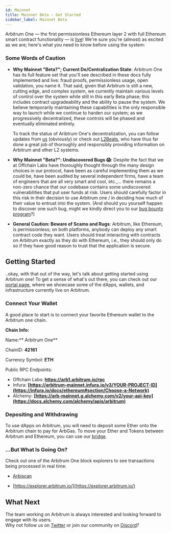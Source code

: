 ```yaml
---
id: Mainnet
title: Mainnet Beta — Get Started
sidebar_label: Mainnet Beta
---
```


Arbitrum One — the first permissionless Ethereum layer 2 with full Ethereum smart contract functionality — is [live](https://offchain.medium.com/mainnet-for-everyone-27ce0f67c85e)! We're sure you're (almost) as excited as we are; here's what you need to know before using the system:

### Some Words of Caution

- **Why Mainnet "Beta?"; Current De/Centralization State**: Arbitrum One has its full feature set that you'll see described in these docs fully implemented and live: fraud proofs, permissionless usage, open validation, you name it. That said, given that Arbitrum is still a new, cutting edge, and complex system, we currently maintain various levels of control over the system while still in this early Beta phase; this includes contract upgradeability and the ability to pause the system. We believe temporarily maintaining these capabilities is the only responsible way to launch while we continue to harden our system; as we progressively decentralized, these controls will be phased and eventually eliminated entirely.

  To track the status of Aribtrum One's decentralization, you can follow updates from [us](https://offchain.medium.com/) (obviously) or check out [L2Beats](https://l2beat.com/projects/arbitrum/), who have thus far done a great job of thoroughly and responsibly providing information on Arbitrum and other L2 systems.

- **Why Mainnet "Beta?": Undiscovered Bugs 😱**: Despite the fact that we at Offchain Labs have thoroughly thought through the many design choices in our protocol, have been as careful implementing them as we could be, have been audited by several independent firms, have a team of engineers that are all very smart and cool, etc.,... there remains a non-zero chance that our codebase contains some undiscovered vulnerabilities that put user funds at risk. Users should carefully factor in this risk in their decision to use Arbitrum one / in deciding how much of their value to entrust into the system. (And should you yourself happen to discover one such bug, might we kindly direct you to our [bug bounty program](https://immunefi.com/bounty/arbitrum/)?)

- **General Caution: Beware of Scams and Rugs**: Arbitrum, like Ethereum, is permissionless; on both platforms, anybody can deploy any smart contract code they want. Users should treat interacting with contracts on Arbitrum exactly as they do with Ethereum, i.e., they should only do so if they have good reason to trust that the application is secure.

## Getting Started

..okay, with that out of the way, let's talk about getting started using Arbitrum one! To get a sense of what's out there, you can check out our [portal page](https://portal.arbitrum.one/), where we showcase some of the dApps, wallets, and infrastructure currently live on Arbitrum.

### Connect Your Wallet

A good place to start is to connect your favorite Ethereum wallet to the Arbitrum one chain.

**Chain Info:**

Name:** Arbitrum One**

ChainID: **42161**

Currency Symbol: **ETH**

Public RPC Endpoints:

- Offchain Labs: **https://arb1.arbitrum.io/rpc**
- Infura: **[https://arbitrum-mainnet.infura.io/v3/YOUR-PROJECT-ID](https://infura.io/docs/ethereum#section/Choose-a-Network)**
- Alchemy: **[https://arb-mainnet.g.alchemy.com/v2/your-api-key](https://docs.alchemy.com/alchemy/apis/arbitrum)**

### Depositing and Withdrawing

To use dApps on Arbitrum, you will need to deposit some Ether onto the Arbitrum chain to pay for ArbGas. To move your Ether and Tokens between Arbitrum and Ethereum, you can use our [bridge](https://bridge.arbitrum.io/).

### ...But What Is Going On?

Check out one of the Arbitrum One block explorers to see transactions being processed in real time:

- [Arbiscan](https://arbiscan.io/)

- [https://explorer.arbitrum.io/](https://explorer.arbitrum.io/)

## What Next

The team working on Arbitrum is always interested and looking forward to engage with its users.  
Why not follow us on [Twitter](https://twitter.com/arbitrum) or join our community on [Discord](https://discord.gg/5KE54JwyTs)?
